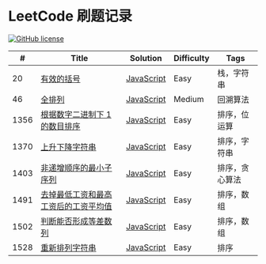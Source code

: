# LeetCode 刷题记录

[![GitHub license](https://img.shields.io/github/license/mashape/apistatus.svg)](https://github.com/duhongjun/leetcode-records)

| #    | Title                                                                                                                             | Solution                                                                            | Difficulty | Tags           |
|------|-----------------------------------------------------------------------------------------------------------------------------------|-------------------------------------------------------------------------------------|------------|----------------|
| 20 | [有效的括号](https://leetcode-cn.com/problems/valid-parentheses/)                          | [JavaScript](./src/20-valid-parentheses.js)                   | Easy       | 栈，字符串   |
| 46 | [全排列](https://leetcode-cn.com/problems/permutations/)                          | [JavaScript](./src/46-permutations.js)                   | Medium       | 回溯算法   |
| 1356 | [根据数字二进制下 1 的数目排序](https://leetcode-cn.com/problems/sort-integers-by-the-number-of-1-bits/)                          | [JavaScript](./src/1356-sort-integers-by-the-number-of-1-bits.js)                   | Easy       | 排序，位运算   |
| 1370 | [上升下降字符串](https://leetcode-cn.com/problems/increasing-decreasing-string/)                                                  | [JavaScript](./src/1370-increasing-decreasing-string.js)                            | Easy       | 排序，字符串   |
| 1403 | [非递增顺序的最小子序列](https://leetcode-cn.com/problems/minimum-subsequence-in-non-increasing-order/)                           | [JavaScript](./src/1403-minimum-subsequence-in-non-increasing-order.js)             | Easy       | 排序，贪心算法 |
| 1491 | [去掉最低工资和最高工资后的工资平均值](https://leetcode-cn.com/problems/average-salary-excluding-the-minimum-and-maximum-salary/) | [JavaScript](./src/1491-average-salary-excluding-the-minimum-and-maximum-salary.js) | Easy       | 排序，数组     |
| 1502 | [判断能否形成等差数列](https://leetcode-cn.com/problems/can-make-arithmetic-progression-from-sequence/)                           | [JavaScript](./src/1502-can-make-arithmetic-progression-from-sequence.js)           | Easy       | 排序，数组     |
| 1528 | [重新排列字符串](https://leetcode-cn.com/problems/shuffle-string/)                                                                | [JavaScript](./src/1528-shuffle-string.js)                                          | Easy       | 排序           |

